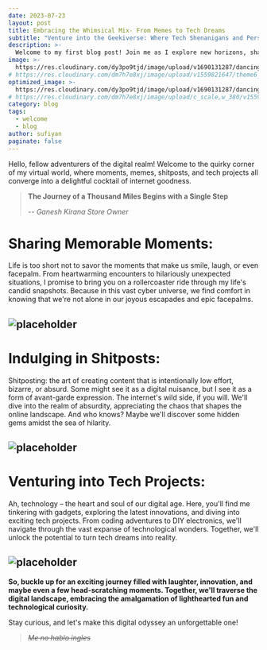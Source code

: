 ```yaml
---
date: 2023-07-23
layout: post
title: Embracing the Whimsical Mix- From Memes to Tech Dreams
subtitle: "Venture into the Geekiverse: Where Tech Shenanigans and Personal Adventures Collide!"
description: >-
  Welcome to my first blog post! Join me as I explore new horizons, share passions, and embrace the joy of discovery. Let's embark on this adventure together, where curiosity leads the way. Exciting times await!
image: >-
  https://res.cloudinary.com/dy3po9tjd/image/upload/v1690131287/dancing-cute_qexwr5.gif
# https://res.cloudinary.com/dm7h7e8xj/image/upload/v1559821647/theme6_qeeojf.jpg
optimized_image: >-
  https://res.cloudinary.com/dy3po9tjd/image/upload/v1690131287/dancing-cute_qexwr5.gif
# https://res.cloudinary.com/dm7h7e8xj/image/upload/c_scale,w_380/v1559821647/theme6_qeeojf.jpg
category: blog
tags:
  - welcome
  - blog
author: sufiyan
paginate: false
---
```


Hello, fellow adventurers of the digital realm! Welcome to the quirky corner of my virtual world, where moments, memes, shitposts, and tech projects all converge into a delightful cocktail of internet goodness.

> **The Journey of a Thousand Miles Begins with a Single Step**
>
> -- <cite>Ganesh Kirana Store Owner </cite>

# Sharing Memorable Moments:

Life is too short not to savor the moments that make us smile, laugh, or even facepalm. From heartwarming encounters to hilariously unexpected situations, I promise to bring you on a rollercoaster ride through my life's candid snapshots. Because in this vast cyber universe, we find comfort in knowing that we're not alone in our joyous escapades and epic facepalms.

## ![placeholder](https://res.cloudinary.com/dy3po9tjd/image/upload/v1690134767/IMG_20211205_113514_mwdk7g.jpg "New Beginnings")

# Indulging in Shitposts:

Shitposting: the art of creating content that is intentionally low effort, bizarre, or absurd. Some might see it as a digital nuisance, but I see it as a form of avant-garde expression. The internet's wild side, if you will. We'll dive into the realm of absurdity, appreciating the chaos that shapes the online landscape. And who knows? Maybe we'll discover some hidden gems amidst the sea of hilarity.

## ![placeholder](https://res.cloudinary.com/dy3po9tjd/image/upload/v1690135849/juancover_gksvtd.jpg "New Beginnings")

# Venturing into Tech Projects:

Ah, technology – the heart and soul of our digital age. Here, you'll find me tinkering with gadgets, exploring the latest innovations, and diving into exciting tech projects. From coding adventures to DIY electronics, we'll navigate through the vast expanse of technological wonders. Together, we'll unlock the potential to turn tech dreams into reality.

## ![placeholder](https://res.cloudinary.com/dy3po9tjd/image/upload/v1690136048/project_1_uyffsh.gif "New Beginnings")

**So, buckle up for an exciting journey filled with laughter, innovation, and maybe even a few head-scratching moments. Together, we'll traverse the digital landscape, embracing the amalgamation of lighthearted fun and technological curiosity.**

Stay curious, and let's make this digital odyssey an unforgettable one!

> ~~_Me no hablo ingles_~~

